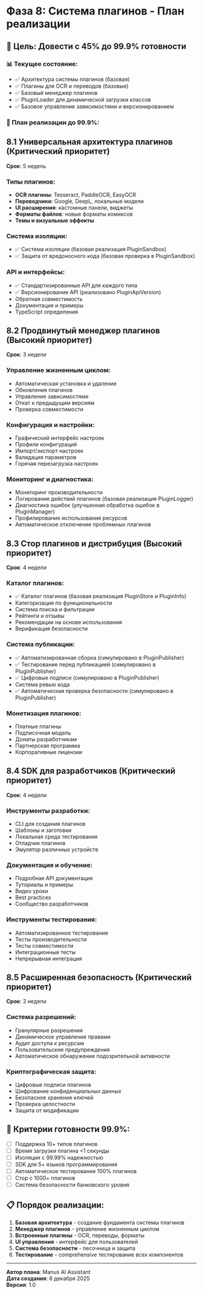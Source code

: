# Фаза 8: Система плагинов - План реализации

## 🎯 Цель: Довести с 45% до 99.9% готовности

### 📊 Текущее состояние:
- ✅ Архитектура системы плагинов (базовая)
- ✅ Плагины для OCR и переводов (базовые)
- ✅ Базовый менеджер плагинов
- ✅ PluginLoader для динамической загрузки классов
- ✅ Базовое управление зависимостями и версионированием

### 🚀 План реализации до 99.9%:

## 8.1 Универсальная архитектура плагинов (Критический приоритет)
**Срок**: 5 недель

### Типы плагинов:
- **OCR плагины**: Tesseract, PaddleOCR, EasyOCR
- **Переводчики**: Google, DeepL, локальные модели
- **UI расширения**: кастомные панели, виджеты
- **Форматы файлов**: новые форматы комиксов
- **Темы и визуальные эффекты**

### Система изоляции:
- ✅ Система изоляции (базовая реализация PluginSandbox)
- ✅ Защита от вредоносного кода (базовая проверка в PluginSandbox)

### API и интерфейсы:
- ✅ Стандартизированные API для каждого типа
- ✅ Версионирование API (реализовано PluginApiVersion)
- Обратная совместимость
- Документация и примеры
- TypeScript определения

## 8.2 Продвинутый менеджер плагинов (Высокий приоритет)
**Срок**: 3 недели

### Управление жизненным циклом:
- Автоматическая установка и удаление
- Обновления плагинов
- Управление зависимостями
- Откат к предыдущим версиям
- Проверка совместимости

### Конфигурация и настройки:
- Графический интерфейс настроек
- Профили конфигураций
- Импорт/экспорт настроек
- Валидация параметров
- Горячая перезагрузка настроек

### Мониторинг и диагностика:
- Мониторинг производительности
- Логирование действий плагинов (базовая реализация PluginLogger)
- Диагностика ошибок (улучшенная обработка ошибок в PluginManager)
- Профилирование использования ресурсов
- Автоматическое отключение проблемных плагинов

## 8.3 Стор плагинов и дистрибуция (Высокий приоритет)
**Срок**: 4 недели

### Каталог плагинов:
- ✅ Каталог плагинов (базовая реализация PluginStore и PluginInfo)
- Категоризация по функциональности
- Система поиска и фильтрации
- Рейтинги и отзывы
- Рекомендации на основе использования
- Верификация безопасности

### Система публикации:
- ✅ Автоматизированная сборка (симулировано в PluginPublisher)
- ✅ Тестирование перед публикацией (симулировано в PluginPublisher)
- ✅ Цифровые подписи (симулировано в PluginPublisher)
- Система ревью кода
- ✅ Автоматическая проверка безопасности (симулировано в PluginPublisher)

### Монетизация плагинов:
- Платные плагины
- Подписочная модель
- Донаты разработчикам
- Партнерская программа
- Корпоративные лицензии

## 8.4 SDK для разработчиков (Критический приоритет)
**Срок**: 4 недели

### Инструменты разработки:
- CLI для создания плагинов
- Шаблоны и заготовки
- Локальная среда тестирования
- Отладчик плагинов
- Эмулятор различных устройств

### Документация и обучение:
- Подробная API документация
- Туториалы и примеры
- Видео уроки
- Best practices
- Сообщество разработчиков

### Инструменты тестирования:
- Автоматизированное тестирование
- Тесты производительности
- Тесты совместимости
- Интеграционные тесты
- Непрерывная интеграция

## 8.5 Расширенная безопасность (Критический приоритет)
**Срок**: 2 недели

### Система разрешений:
- Гранулярные разрешения
- Динамическое управление правами
- Аудит доступа к ресурсам
- Пользовательские предупреждения
- Автоматическое обнаружение подозрительной активности

### Криптографическая защита:
- Цифровые подписи плагинов
- Шифрование конфиденциальных данных
- Безопасное хранение ключей
- Проверка целостности
- Защита от модификации

## 🎯 Критерии готовности 99.9%:

- [ ] Поддержка 10+ типов плагинов
- [ ] Время загрузки плагина <1 секунды
- [ ] Изоляция с 99.99% надежностью
- [ ] SDK для 5+ языков программирования
- [ ] Автоматическое тестирование 100% плагинов
- [ ] Стор с 1000+ плагинов
- [ ] Система безопасности банковского уровня

## 📋 Порядок реализации:

1. **Базовая архитектура** - создание фундамента системы плагинов
2. **Менеджер плагинов** - управление жизненным циклом
3. **Встроенные плагины** - OCR, переводы, форматы
4. **UI управления** - интерфейс для пользователей
5. **Система безопасности** - песочница и защита
6. **Тестирование** - comprehensive тестирование всех компонентов

---

**Автор плана**: Manus AI Assistant  
**Дата создания**: 6 декабря 2025  
**Версия**: 1.0

